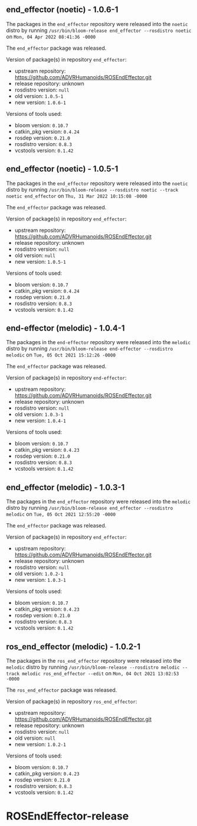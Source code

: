## end_effector (noetic) - 1.0.6-1

The packages in the `end_effector` repository were released into the `noetic` distro by running `/usr/bin/bloom-release end_effector --rosdistro noetic` on `Mon, 04 Apr 2022 08:41:36 -0000`

The `end_effector` package was released.

Version of package(s) in repository `end_effector`:

- upstream repository: https://github.com/ADVRHumanoids/ROSEndEffector.git
- release repository: unknown
- rosdistro version: `null`
- old version: `1.0.5-1`
- new version: `1.0.6-1`

Versions of tools used:

- bloom version: `0.10.7`
- catkin_pkg version: `0.4.24`
- rosdep version: `0.21.0`
- rosdistro version: `0.8.3`
- vcstools version: `0.1.42`


## end_effector (noetic) - 1.0.5-1

The packages in the `end_effector` repository were released into the `noetic` distro by running `/usr/bin/bloom-release --rosdistro noetic --track noetic end_effector` on `Thu, 31 Mar 2022 10:15:08 -0000`

The `end_effector` package was released.

Version of package(s) in repository `end_effector`:

- upstream repository: https://github.com/ADVRHumanoids/ROSEndEffector.git
- release repository: unknown
- rosdistro version: `null`
- old version: `null`
- new version: `1.0.5-1`

Versions of tools used:

- bloom version: `0.10.7`
- catkin_pkg version: `0.4.24`
- rosdep version: `0.21.0`
- rosdistro version: `0.8.3`
- vcstools version: `0.1.42`


## end-effector (melodic) - 1.0.4-1

The packages in the `end-effector` repository were released into the `melodic` distro by running `/usr/bin/bloom-release end-effector --rosdistro melodic` on `Tue, 05 Oct 2021 15:12:26 -0000`

The `end_effector` package was released.

Version of package(s) in repository `end-effector`:

- upstream repository: https://github.com/ADVRHumanoids/ROSEndEffector.git
- release repository: unknown
- rosdistro version: `null`
- old version: `1.0.3-1`
- new version: `1.0.4-1`

Versions of tools used:

- bloom version: `0.10.7`
- catkin_pkg version: `0.4.23`
- rosdep version: `0.21.0`
- rosdistro version: `0.8.3`
- vcstools version: `0.1.42`


## end_effector (melodic) - 1.0.3-1

The packages in the `end_effector` repository were released into the `melodic` distro by running `/usr/bin/bloom-release end_effector --rosdistro melodic` on `Tue, 05 Oct 2021 12:55:20 -0000`

The `end_effector` package was released.

Version of package(s) in repository `end_effector`:

- upstream repository: https://github.com/ADVRHumanoids/ROSEndEffector.git
- release repository: unknown
- rosdistro version: `null`
- old version: `1.0.2-1`
- new version: `1.0.3-1`

Versions of tools used:

- bloom version: `0.10.7`
- catkin_pkg version: `0.4.23`
- rosdep version: `0.21.0`
- rosdistro version: `0.8.3`
- vcstools version: `0.1.42`


## ros_end_effector (melodic) - 1.0.2-1

The packages in the `ros_end_effector` repository were released into the `melodic` distro by running `/usr/bin/bloom-release --rosdistro melodic --track melodic ros_end_effector --edit` on `Mon, 04 Oct 2021 13:02:53 -0000`

The `ros_end_effector` package was released.

Version of package(s) in repository `ros_end_effector`:

- upstream repository: https://github.com/ADVRHumanoids/ROSEndEffector.git
- release repository: unknown
- rosdistro version: `null`
- old version: `null`
- new version: `1.0.2-1`

Versions of tools used:

- bloom version: `0.10.7`
- catkin_pkg version: `0.4.23`
- rosdep version: `0.21.0`
- rosdistro version: `0.8.3`
- vcstools version: `0.1.42`


# ROSEndEffector-release